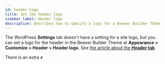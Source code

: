 ```yaml
---
id: header-logo
title: Set the header logo
sidebar_label: Header logo
description: Describes how to specify a logo for a Beaver Builder Theme header.
---
```


The WordPress **Settings** tab doesn't have a setting for a site logo, but you can set a logo for the header in the Beaver Builder Theme at **Appearance > Customize > Header > Header logo**. See [the article about the **Header tab**](/bb-theme/customizer-settings/header.md/#header-logo).

There is an extra `#`
